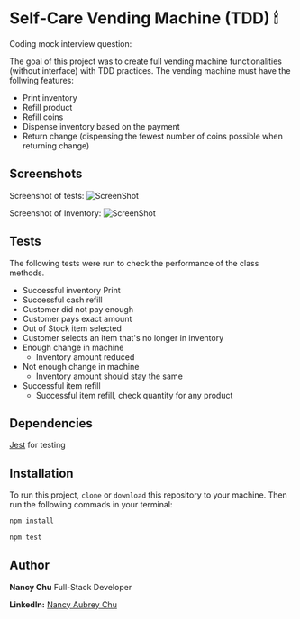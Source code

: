 # Self-Care Vending Machine (TDD) 🕯

Coding mock interview question:

<!-- -->

The goal of this project was to create full vending machine functionalities (without interface) with TDD practices. The vending machine must have the follwing features:

- Print inventory
- Refill product
- Refill coins
- Dispense inventory based on the payment
- Return change (dispensing the fewest number of coins possible when returning change)

<!-- -->

## Screenshots

<!-- -->

Screenshot of tests:
![ScreenShot](https://github.com/nancychuchu/Vending-Machine/blob/master/public/vending-machine-tests.png)

<!-- -->

Screenshot of Inventory:
![ScreenShot](https://github.com/nancychuchu/Vending-Machine/blob/master/public/vending-machine-print-inventory.png)

<!-- -->
<!-- -->

## Tests

The following tests were run to check the performance of the class methods.

- Successful inventory Print
- Successful cash refill
- Customer did not pay enough
- Customer pays exact amount
- Out of Stock item selected
- Customer selects an item that's no longer in inventory
- Enough change in machine
  - Inventory amount reduced
- Not enough change in machine
  - Inventory amount should stay the same
- Successful item refill
  - Successful item refill, check quantity for any product

## Dependencies

[Jest](https://jestjs.io/) for testing

## Installation

To run this project, `clone` or `download` this repository to your machine.
Then run the following commads in your terminal:

```bash
npm install
```

```bash
npm test
```

## Author

**Nancy Chu** Full-Stack Developer

**LinkedIn:** [Nancy Aubrey Chu](https://www.linkedin.com/in/chunancy/)
